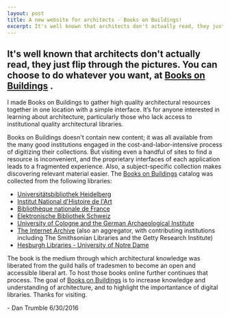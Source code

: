 ```yaml
---
layout: post
title: A new website for architects - Books on Buildings!
excerpt: It's well known that architects don't actually read, they just flip through the pictures. You can choose to do whatever you want, at Books on Buildings.
---
```


## It's well known that architects don't actually read, they just flip through the pictures. You can choose to do whatever you want, at [Books on Buildings][1] .


I made Books on Buildings to gather high quality architectural resources together in one location with a simple interface. It’s for anyone interested in learning about architecture, particularly those who lack access to institutional quality architectural libraries.


Books on Buildings doesn't contain new content; it was all available from the many good institutions engaged in the cost-and-labor-intensive process of digitizing their collections. But visiting even a handful of sites to find a resource is inconvenient, and the proprietary interfaces of each application leads to a fragmented experience. Also, a subject-specific collection makes discovering relevant material easier. The [Books on Buildings][1] catalog was collected from the following libraries:
	
	
* [Universitätsbibliothek Heidelberg][2]
* [Institut National d'Histoire de l'Art][3]
* [Bibliothèque nationale de France][4]
* [Elektronische Bibliothek Schweiz][5]
* [University of Cologne and the German Archaeological Institute][6]
* [The Internet Archive][7]  (also an aggregator, with contributing institutions including The Smithsonian Libraries and the Getty Research Institute)
* [Hesburgh Libraries - University of Notre Dame][8]


The book is the medium through which architectural knowledge was liberated from the guild halls of tradesmen to become an open and accessible liberal art. To host those books online further continues that process. The goal of [Books on Buildings][1] is to increase knowledge and understanding of architecture, and to highlight the importantance of digital libraries. Thanks for visiting. 


\- Dan Trumble 6/30/2016

[1]: http://dtlib.github.io
[2]: http://www.ub.uni-heidelberg.de/
[3]: http://bibliotheque.inha.fr/iguana/www.main.cls?surl=bibliotheque-inha
[4]: http://gallica.bnf.fr/
[5]: http://www.e-rara.ch/
[6]: http://arachne.uni-koeln.de/drupal/
[7]: https://archive.org/details/texts
[8]: http://library.nd.edu/architecture/DigitizedRareBooks.shtml
